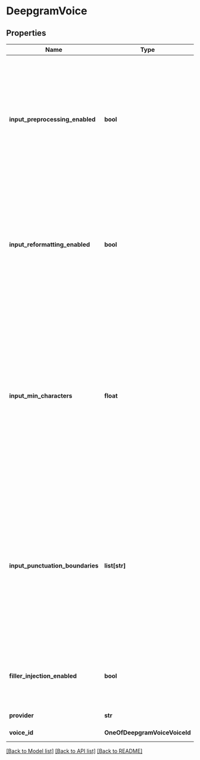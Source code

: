 # DeepgramVoice

## Properties
Name | Type | Description | Notes
------------ | ------------- | ------------- | -------------
**input_preprocessing_enabled** | **bool** | This determines whether the model output is preprocessed into chunks before being sent to the voice provider.  Default &#x60;true&#x60; because voice generation sounds better with chunking (and reformatting them).  To send every token from the model output directly to the voice provider and rely on the voice provider&#x27;s audio generation logic, set this to &#x60;false&#x60;.  If disabled, vapi-provided audio control tokens like &lt;flush /&gt; will not work. | [optional] 
**input_reformatting_enabled** | **bool** | This determines whether the chunk is reformatted before being sent to the voice provider. Many things are reformatted including phone numbers, emails and addresses to improve their enunciation.  Default &#x60;true&#x60; because voice generation sounds better with reformatting.  To disable chunk reformatting, set this to &#x60;false&#x60;.  To disable chunking completely, set &#x60;inputPreprocessingEnabled&#x60; to &#x60;false&#x60;. | [optional] 
**input_min_characters** | **float** | This is the minimum number of characters before a chunk is created. The chunks that are sent to the voice provider for the voice generation as the model tokens are streaming in. Defaults to 30.  Increasing this value might add latency as it waits for the model to output a full chunk before sending it to the voice provider. On the other hand, increasing might be a good idea if you want to give voice provider bigger chunks so it can pronounce them better.  Decreasing this value might decrease latency but might also decrease quality if the voice provider struggles to pronounce the text correctly. | [optional] 
**input_punctuation_boundaries** | **list[str]** | These are the punctuations that are considered valid boundaries before a chunk is created. The chunks that are sent to the voice provider for the voice generation as the model tokens are streaming in. Defaults are chosen differently for each provider.  Constraining the delimiters might add latency as it waits for the model to output a full chunk before sending it to the voice provider. On the other hand, constraining might be a good idea if you want to give voice provider longer chunks so it can sound less disjointed across chunks. Eg. [&#x27;.&#x27;]. | [optional] 
**filler_injection_enabled** | **bool** | This determines whether fillers are injected into the model output before inputting it into the voice provider.  Default &#x60;false&#x60; because you can achieve better results with prompting the model. | [optional] 
**provider** | **str** | This is the voice provider that will be used. | 
**voice_id** | **OneOfDeepgramVoiceVoiceId** | This is the provider-specific ID that will be used. | 

[[Back to Model list]](../README.md#documentation-for-models) [[Back to API list]](../README.md#documentation-for-api-endpoints) [[Back to README]](../README.md)

